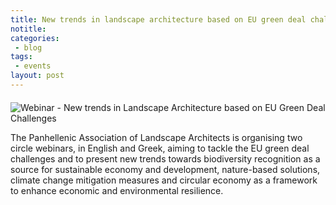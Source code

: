 ```yaml
---
title: New trends in landscape architecture based on EU green deal challenges
notitle: 
categories:
 - blog
tags:
 - events
layout: post
---
```


<div style="margin-top: 20px;">
  <img src="/luun/assets/images/events/new-trends-in-landscape-architecture.jpg" alt="Webinar - New trends in Landscape Architecture based on EU Green Deal Challenges" class="bordered" />
</div>

The Panhellenic Association of Landscape Architects is organising two circle webinars, in English and Greek, aiming to tackle the EU green deal challenges and to present new trends towards biodiversity recognition as a source for sustainable economy and development, nature-based solutions, climate change mitigation measures and circular economy as a framework to enhance economic and environmental resilience.
